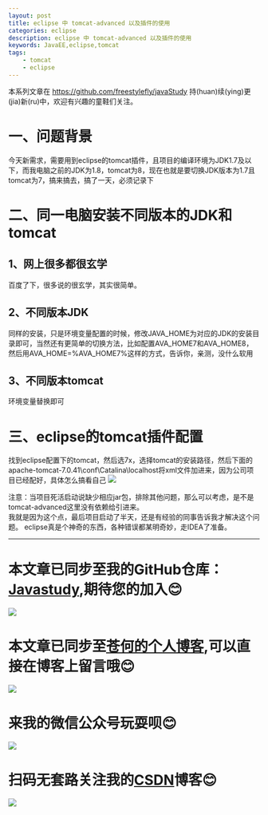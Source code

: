 ```yaml
---
layout: post
title: eclipse 中 tomcat-advanced 以及插件的使用
categories: eclipse
description: eclipse 中 tomcat-advanced 以及插件的使用
keywords: JavaEE,eclipse,tomcat
tags:
	- tomcat
	- eclipse
---
```


本系列文章在 <https://github.com/freestylefly/javaStudy> 持(huan)续(ying)更(jia)新(ru)中，欢迎有兴趣的童鞋们关注。

# 一、问题背景
今天新需求，需要用到eclipse的tomcat插件，且项目的编译环境为JDK1.7及以下，而我电脑之前的JDK为1.8，tomcat为8，现在也就是要切换JDK版本为1.7且tomcat为7，搞来搞去，搞了一天，必须记录下
# 二、同一电脑安装不同版本的JDK和tomcat
## 1、网上很多都很玄学
百度了下，很多说的很玄学，其实很简单。
## 2、不同版本JDK
同样的安装，只是环境变量配置的时候，修改JAVA_HOME为对应的JDK的安装目录即可，当然还有更简单的切换方法，比如配置AVA_HOME7和AVA_HOME8，然后用AVA_HOME=%AVA_HOME7%这样的方式，告诉你，亲测，没什么软用
## 3、不同版本tomcat
环境变量替换即可
# 三、eclipse的tomcat插件配置
找到eclipse配置下的tomcat，然后选7x，选择tomcat的安装路径，然后下面的apache-tomcat-7.0.41\conf\Catalina\localhost将xml文件加进来，因为公司项目已经配好，具体怎么搞看自己
<img src="http://pp8g2fyug.bkt.clouddn.com/eclipse%E4%B8%8B%E7%9A%84tomcat%E6%8F%92%E4%BB%B6.jpg" width=""/>

注意：当项目死活启动说缺少相应jar包，排除其他问题，那么可以考虑，是不是tomcat-advanced这里没有依赖给引进来。</br>
我就是因为这个点，最后项目启动了半天，还是有经验的同事告诉我才解决这个问题。
eclipse真是个神奇的东西，各种错误都某明奇妙，走IDEA了准备。

------
# 本文章已同步至我的GitHub仓库：<a href="https://github.com/freestylefly/javaStudy">Javastudy</a>,期待您的加入:blush:
<img src="http://pp8g2fyug.bkt.clouddn.com/github.jpg" width=""/>

# 本文章已同步至<a href="https://freestylefly.github.io/">苍何的个人博客</a>,可以直接在博客上留言哦:blush:
<img src="http://pp8g2fyug.bkt.clouddn.com/myblog..png" width=""/>

# 来我的微信公众号玩耍呗:blush:
<img src="http://pp8g2fyug.bkt.clouddn.com/weixingongzhonghao.jpg" width=""/>

# 扫码无套路关注我的<a href="https://blog.csdn.net/qq_43270074?orderby=UpdateTime">CSDN</a>博客:blush:
<img src="http://pp8g2fyug.bkt.clouddn.com/CSDN.png" width=""/>